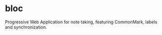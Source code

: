 # bloc
Progressive Web Application for note taking, featuring CommonMark, labels and synchronization.
